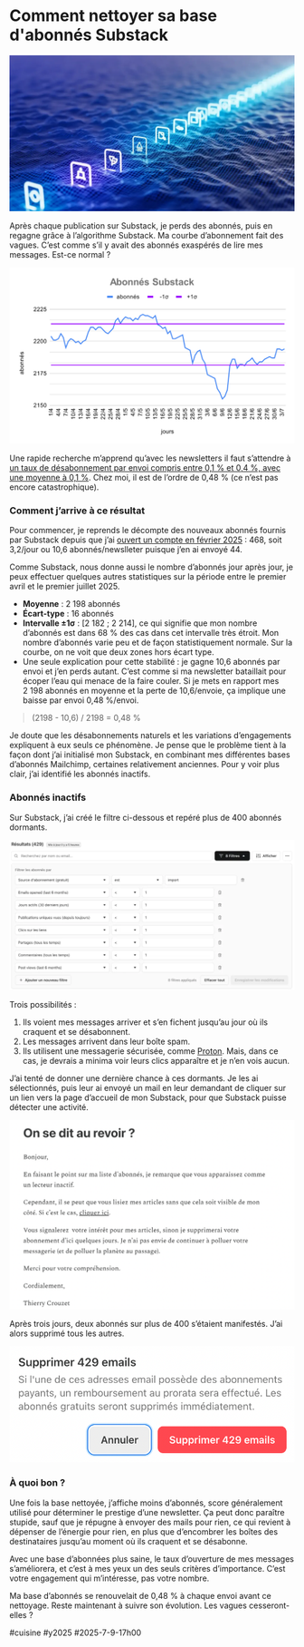 # Comment nettoyer sa base d'abonnés Substack

![Cleaning](_i/cleaning_subs.webp)

Après chaque publication sur Substack, je perds des abonnés, puis en regagne grâce à l’algorithme Substack. Ma courbe d’abonnement fait des vagues. C’est comme s’il y avait des abonnés exaspérés de lire mes messages. Est-ce normal ?

![Mes abonnés](_i/sub03.svg)

Une rapide recherche m’apprend qu’avec les newsletters il faut s’attendre à [un taux de désabonnement par envoi compris entre 0,1 % et 0,4 %, avec une moyenne à 0,1 %](https://www.campaignmonitor.com/resources/guides/email-marketing-benchmarks/). Chez moi, il est de l’ordre de 0,48 % (ce n’est pas encore catastrophique).

### Comment j’arrive à ce résultat

Pour commencer, je reprends le décompte des nouveaux abonnés fournis par Substack depuis que j’ai [ouvert un compte en février 2025](https://tcrouzet.com/2025/02/07/newsletter-mouving/) : 468, soit 3,2/jour ou 10,6 abonnés/newslleter puisque j’en ai envoyé 44.

Comme Substack, nous donne aussi le nombre d’abonnés jour après jour, je peux effectuer quelques autres statistiques sur la période entre le premier avril et le premier juillet 2025.

- **Moyenne** : 2 198 abonnés
- **Écart-type** : 16 abonnés
- **Intervalle ±1σ** : \[2 182 ; 2 214], ce qui signifie que mon nombre d’abonnés est dans 68 % des cas dans cet intervalle très étroit. Mon nombre d’abonnés varie peu et de façon statistiquement normale. Sur la courbe, on ne voit que deux zones hors écart type.
- Une seule explication pour cette stabilité : je gagne 10,6 abonnés par envoi et j’en perds autant. C’est comme si ma newsletter bataillait pour écoper l’eau qui menace de la faire couler. Si je mets en rapport mes 2 198 abonnés en moyenne et la perte de 10,6/envoie, ça implique une baisse par envoi 0,48 %/envoi.

>(2198 - 10,6) / 2198 = 0,48 %

Je doute que les désabonnements naturels et les variations d’engagements expliquent à eux seuls ce phénomène. Je pense que le problème tient à la façon dont j’ai initialisé mon Substack, en combinant mes différentes bases d’abonnés Mailchimp, certaines relativement anciennes. Pour y voir plus clair, j’ai identifié les abonnés inactifs.

### Abonnés inactifs

Sur Substack, j’ai créé le filtre ci-dessous et repéré plus de 400 abonnés dormants.

![Importés inactifs](_i/sub04.webp)

Trois possibilités :

1. Ils voient mes messages arriver et s’en fichent jusqu’au jour où ils craquent et se désabonnent.
2. Les messages arrivent dans leur boîte spam.
3. Ils utilisent une messagerie sécurisée, comme [Proton](https://proton.me/). Mais, dans ce cas, je devrais a minima voir leurs clics apparaître et je n’en vois aucun.

J’ai tenté de donner une dernière chance à ces dormants. Je les ai sélectionnés, puis leur ai envoyé un mail en leur demandant de cliquer sur un lien vers la page d’accueil de mon Substack, pour que Substack puisse détecter une activité.

![Mail de rattrapage](_i/sub06.png)

Après trois jours, deux abonnés sur plus de 400 s’étaient manifestés. J’ai alors supprimé tous les autres.

![Nettoyage](_i/sub05.png)

### À quoi bon ?

Une fois la base nettoyée, j’affiche moins d’abonnés, score généralement utilisé pour déterminer le prestige d’une newsletter. Ça peut donc paraître stupide, sauf que je répugne à envoyer des mails pour rien, ce qui revient à dépenser de l’énergie pour rien, en plus que d’encombrer les boîtes des destinataires jusqu’au moment où ils craquent et se désabonne. 

Avec une base d’abonnées plus saine, le taux d’ouverture de mes messages s’améliorera, et c’est à mes yeux un des seuls critères d’importance. C’est votre engagement qui m’intéresse, pas votre nombre.

Ma base d’abonnés se renouvelait de 0,48 % à chaque envoi avant ce nettoyage. Reste maintenant à suivre son évolution. Les vagues cesseront-elles ?

#cuisine #y2025 #2025-7-9-17h00
